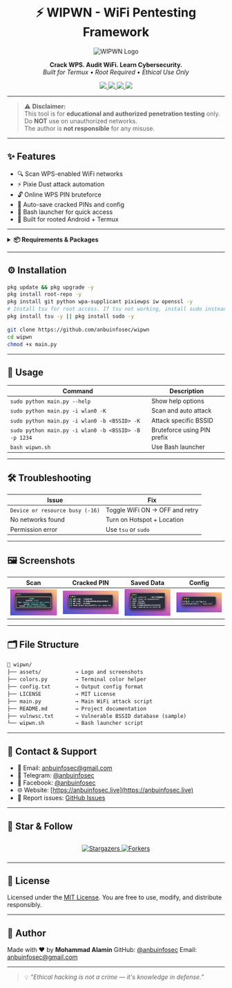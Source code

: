<h1 align="center">⚡ WIPWN - WiFi Pentesting Framework</h1>

<p align="center">
  <img src="assets/image.png" alt="WIPWN Logo" width="120" />
</p>

<p align="center">
  <strong>Crack WPS. Audit WiFi. Learn Cybersecurity.</strong><br>
  <i>Built for Termux • Root Required • Ethical Use Only</i>
</p>

<p align="center">
  <a href="https://github.com/anbuinfosec/wipwn/stargazers">
    <img src="https://img.shields.io/github/stars/anbuinfosec/wipwn?color=gold&style=for-the-badge" />
  </a>
  <a href="https://github.com/anbuinfosec/wipwn/network/members">
    <img src="https://img.shields.io/github/forks/anbuinfosec/wipwn?color=blue&style=for-the-badge" />
  </a>
  <a href="https://github.com/anbuinfosec">
    <img src="https://img.shields.io/github/followers/anbuinfosec?label=Follow%20Me&style=for-the-badge&logo=github" />
  </a>
  <a href="https://github.com/anbuinfosec/wipwn/blob/main/LICENSE">
    <img src="https://img.shields.io/github/license/anbuinfosec/wipwn?style=for-the-badge&color=green" />
  </a>
</p>

---

> ⚠️ **Disclaimer:**  
> This tool is for **educational and authorized penetration testing** only.  
> Do **NOT** use on unauthorized networks.  
> The author is **not responsible** for any misuse.

---

## ✨ Features

- 🔍 Scan WPS-enabled WiFi networks  
- ⚡ Pixie Dust attack automation  
- 🔓 Online WPS PIN bruteforce  
- 💾 Auto-save cracked PINs and config  
- 🧪 Bash launcher for quick access  
- 🐧 Built for rooted Android + Termux

---

<details>
<summary><strong>📦 Requirements & Packages</strong></summary>

- ✅ Rooted Android device  
- ✅ Termux installed ([Download here](https://termux.com/))  
- ✅ WiFi chipset with monitor mode  
- ✅ Internet connection for setup  

### 📥 Required Termux Packages

| Package | Description | Link |
|---------|-------------|------|
| [`python`](https://wiki.termux.com/wiki/Python) | To run the main script | [Termux Wiki](https://wiki.termux.com/wiki/Python) |
| [`tsu`](https://wiki.termux.com/wiki/Termux-sudo) | Root privileges in Termux | [Termux Wiki](https://wiki.termux.com/wiki/Termux-sudo) |
| [`iw`](https://linux.die.net/man/8/iw) | Wireless device management | [Linux man page](https://linux.die.net/man/8/iw) |
| [`pixiewps`](https://tools.kali.org/wireless-attacks/pixiewps) | Pixie Dust WPS attack tool | [Kali Tools](https://tools.kali.org/wireless-attacks/pixiewps) |
| [`openssl`](https://wiki.termux.com/wiki/OpenSSL) | Crypto operations | [Termux Wiki](https://wiki.termux.com/wiki/OpenSSL) |
| [`wpa_supplicant`](https://wiki.archlinux.org/title/wpa_supplicant) | WiFi authentication | [Arch Wiki](https://wiki.archlinux.org/title/wpa_supplicant) |
| [`git`](https://wiki.termux.com/wiki/Git) | Clone repository | [Termux Wiki](https://wiki.termux.com/wiki/Git) |

</details>

---

## ⚙️ Installation

```bash
pkg update && pkg upgrade -y
pkg install root-repo -y
pkg install git python wpa-supplicant pixiewps iw openssl -y
# Install tsu for root access. If tsu not working, install sudo instead:
pkg install tsu -y || pkg install sudo -y
````

```bash
git clone https://github.com/anbuinfosec/wipwn
cd wipwn
chmod +x main.py
```

---

## 🚀 Usage

| Command                                              | Description                 |
| ---------------------------------------------------- | --------------------------- |
| `sudo python main.py --help`                         | Show help options           |
| `sudo python main.py -i wlan0 -K`                    | Scan and auto attack        |
| `sudo python main.py -i wlan0 -b <BSSID> -K`         | Attack specific BSSID       |
| `sudo python main.py -i wlan0 -b <BSSID> -B -p 1234` | Bruteforce using PIN prefix |
| `bash wipwn.sh`                                      | Use Bash launcher           |

---

## 🛠 Troubleshooting

| Issue                           | Fix                            |
| ------------------------------- | ------------------------------ |
| `Device or resource busy (-16)` | Toggle WiFi ON → OFF and retry |
| No networks found               | Turn on Hotspot + Location     |
| Permission error                | Use `tsu` or `sudo`            |

---

## 🖼️ Screenshots

| Scan                                                                                              | Cracked PIN                                                                                       | Saved Data                                                                                        | Config                                                                                            |
| ------------------------------------------------------------------------------------------------- | ------------------------------------------------------------------------------------------------- | ------------------------------------------------------------------------------------------------- | ------------------------------------------------------------------------------------------------- |
| ![](https://raw.githubusercontent.com/anbuinfosec/anbuinfosec/refs/heads/main/assets/wipwn/1.jpg) | ![](https://raw.githubusercontent.com/anbuinfosec/anbuinfosec/refs/heads/main/assets/wipwn/2.jpg) | ![](https://raw.githubusercontent.com/anbuinfosec/anbuinfosec/refs/heads/main/assets/wipwn/3.jpg) | ![](https://raw.githubusercontent.com/anbuinfosec/anbuinfosec/refs/heads/main/assets/wipwn/4.jpg) |

---

## 🗂️ File Structure

```txt
📁 wipwn/
├── assets/           → Logo and screenshots
├── colors.py         → Terminal color helper
├── config.txt        → Output config format
├── LICENSE           → MIT License
├── main.py           → Main WiFi attack script
├── README.md         → Project documentation
├── vulnwsc.txt       → Vulnerable BSSID database (sample)
└── wipwn.sh          → Bash launcher script
```

---

## 💬 Contact & Support

* 📧 Email: [anbuinfosec@gmail.com](mailto:anbuinfosec@gmail.com)
* 💬 Telegram: [@anbuinfosec](https://t.me/anbuinfosec)
* 💬 Facebook: [@anbuinfosec](https://facebook.com/anbuinfosec)
* 🌐 Website: [https://anbuinfosec.live](https://anbuinfosec.live)
* 🐞 Report issues: [GitHub Issues](https://github.com/anbuinfosec/wipwn/issues)

---

## 💚 Star & Follow

<div align="center" style="text-align: center; margin-top: 20px;">

  <a href="https://github.com/anbuinfosec/wipwn/stargazers" target="_blank">
    <img src="https://reporoster.com/stars/dark/anbuinfosec/wipwn" alt="Stargazers" style="max-width: 100%; height: auto; margin: 10px auto;" />
  </a>

  <a href="https://github.com/anbuinfosec/wipwn/network/members" target="_blank">
    <img src="https://reporoster.com/forks/dark/anbuinfosec/wipwn" alt="Forkers" style="max-width: 100%; height: auto; margin: 10px auto;" />
  </a>

</div>

---

## 📜 License

Licensed under the [MIT License](LICENSE).
You are free to use, modify, and distribute responsibly.

---

## 👤 Author

Made with ❤️ by **Mohammad Alamin**
GitHub: [@anbuinfosec](https://github.com/anbuinfosec)
Email: [anbuinfosec@gmail.com](mailto:anbuinfosec@gmail.com)

---

> 💡 *“Ethical hacking is not a crime — it's knowledge in defense.”*
